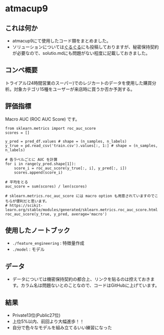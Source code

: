 # atmacup9
## これは何か
- atmacup9にて使用したコード類をまとめました。
- ソリューションについては[ぐるぐる](https://www.guruguru.science/competitions/14/discussions/a560bdd2-94a3-4eb2-bc52-972ae700be5e/)にも投稿しておりますが、秘密保持契約が必要なので、solutio.mdにも問題がない程度に記載しておきました。

## コンペ概要
トライアル(24時間営業のスーパー)でのレジカートのデータを使用した購買分析。対象カテゴリ15種をユーザーが来店時に買うか否か予測する。

## 評価指標
Macro AUC (ROC AUC Score) です。

```
from sklearn.metrics import roc_auc_score
scores = []

y_pred = pred_df.values # shape = (n_samples, n_labels)
y_true = pd.read_csv('train.csv').values[:, 1:] # shape = (n_samples, n_labels)

# 各ラベルごとに AUC を計算
for i in range(y_pred.shape[1]):
    score_i = roc_auc_score(y_true[:, i], y_pred[:, i])
    scores.append(score_i)

# 平均をとる
auc_score = sum(scores) / len(scores)

# sklearn.metrics.roc_auc_score には macro option も用意されていますのでこちらが便利だと思います。
# https://scikit-learn.org/stable/modules/generated/sklearn.metrics.roc_auc_score.html
roc_auc_score(y_true, y_pred, average='macro')
```

## 使用したノートブック
- `./feature_engineering` : 特徴量作成
- `./model` : モデル

## データ
- データについては機密保持契約の都合上、リンクを貼るのは控えておきます。カラム名は問題ないとのことなので、コードはGitHubに上げています。

## 結果
- Private13位(Public27位)
- 上位5%以内、前回より大幅進歩！！
- 自分で色々なモデルを組み立てるいい練習になった